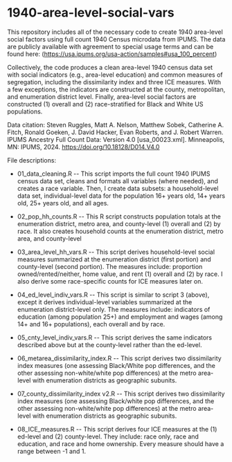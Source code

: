 # 1940-area-level-social-vars
This repository includes all of the necessary code to create 1940 area-level social factors using full count 1940 Census microdata from IPUMS. The data are publicly available with agreement to special usage terms and can be found here: (https://usa.ipums.org/usa-action/samples#usa_100_percent)

Collectively, the code produces a clean area-level 1940 census data set with social indicators (e.g., area-level education) and common measures of segregation, including the dissimilarity index and three ICE measures. With a few exceptions, the indicators are constructed at the county, metropolitan, and enumeration district level. Finally, area-level social factors are constructed (1) overall and (2) race-stratified for Black and White US populations.

Data citation: 
Steven Ruggles, Matt A. Nelson, Matthew Sobek, Catherine A. Fitch, Ronald Goeken, J. David Hacker, Evan Roberts, and J. Robert Warren. IPUMS Ancestry Full Count Data: Version 4.0 [usa_00023.xml]. Minneapolis, MN: IPUMS, 2024. https://doi.org/10.18128/D014.V4.0

File descriptions:
- 01_data_cleaning.R -- This script imports the full count 1940 IPUMS census data set, cleans and formats all variables (where needed), and creates a race variable. Then, I create data subsets: a household-level data set, individual-level data for the population 16+ years old, 14+ years old, 25+ years old, and all ages.
  
- 02_pop_hh_counts.R -- This R script constructs population totals at the enumeration district, metro area, and county-level (1) overall and (2) by race. It also creates household counts at the enumeration district, metro area, and county-level
  
- 03_area_level_hh_vars.R -- This script derives household-level social measures summarized at the enumeration district (first portion) and county-level (second portion). The measures include: proportion owned/rented/neither, home value, and rent (1) overall and (2) by race. I also derive some race-specific counts for ICE measures later on.
  
- 04_ed_level_indiv_vars.R -- This script is similar to script 3 (above), except it derives individual-level variables summarized at the enumeration district-level only. The measures include: indicators of education (among population 25+) and employment and wages (among 14+ and 16+ populations), each overall and by race.
  
- 05_cnty_level_indiv_vars.R --  This script derives the same indicators described above but at the county-level rather than the ed-level.
  
- 06_metarea_dissimilarity_index.R --  This script derives two dissimilarity index measures (one assessing Black/White pop differences, and the other assessing non-white/white pop differences) at the metro area-level with enumeration districts as geographic subunits.
  
- 07_county_dissimilarity_index v2.R -- This script derives two dissimilarity index measures (one assessing Black/white pop differences, and the other assessing non-white/white pop differences) at the metro area-level with enumeration districts as geographic subunits.
  
- 08_ICE_measures.R -- This script derives four ICE measures at the (1) ed-level and (2) county-level. They include: race only, race and education, and race and home ownership. Every measure should have a range between -1 and 1.
